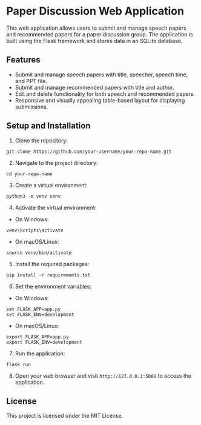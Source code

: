 # Paper Discussion Web Application

This web application allows users to submit and manage speech papers and recommended papers for a paper discussion group. The application is built using the Flask framework and stores data in an SQLite database.

## Features

- Submit and manage speech papers with title, speecher, speech time, and PPT file.
- Submit and manage recommended papers with title and author.
- Edit and delete functionality for both speech and recommended papers.
- Responsive and visually appealing table-based layout for displaying submissions.

## Setup and Installation

1. Clone the repository:

```
git clone https://github.com/your-username/your-repo-name.git
```

2. Navigate to the project directory:

```
cd your-repo-name
```

3. Create a virtual environment:

```
python3 -m venv venv
```

4. Activate the virtual environment:

- On Windows:

```
venv\Scripts\activate
```

- On macOS/Linux:

```
source venv/bin/activate
```

5. Install the required packages:

```
pip install -r requirements.txt
```

6. Set the environment variables:

- On Windows:

```
set FLASK_APP=app.py
set FLASK_ENV=development
```

- On macOS/Linux:

```
export FLASK_APP=app.py
export FLASK_ENV=development
```

7. Run the application:

```
flask run
```

8. Open your web browser and visit `http://127.0.0.1:5000` to access the application.

## License

This project is licensed under the MIT License.
